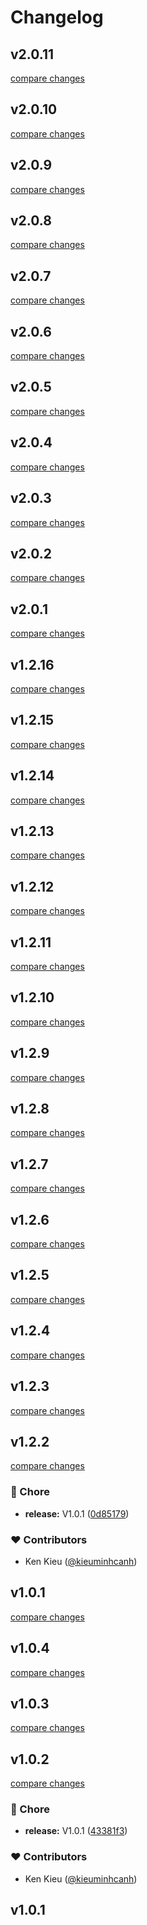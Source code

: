 # Changelog


## v2.0.11

[compare changes](https://github.com/kieuminhcanh/vuetify-notifier/compare/v2.0.10...v2.0.11)

## v2.0.10

[compare changes](https://github.com/kieuminhcanh/vuetify-notifier/compare/v2.0.9...v2.0.10)

## v2.0.9

[compare changes](https://github.com/kieuminhcanh/vuetify-notifier/compare/v2.0.8...v2.0.9)

## v2.0.8

[compare changes](https://github.com/kieuminhcanh/vuetify-notifier/compare/v2.0.7...v2.0.8)

## v2.0.7

[compare changes](https://github.com/kieuminhcanh/vuetify-notifier/compare/v2.0.6...v2.0.7)

## v2.0.6

[compare changes](https://github.com/kieuminhcanh/vuetify-notifier/compare/v2.0.5...v2.0.6)

## v2.0.5

[compare changes](https://github.com/kieuminhcanh/vuetify-notifier/compare/v2.0.4...v2.0.5)

## v2.0.4

[compare changes](https://github.com/kieuminhcanh/vuetify-notifier/compare/v2.0.3...v2.0.4)

## v2.0.3

[compare changes](https://github.com/kieuminhcanh/vuetify-notifier/compare/v2.0.2...v2.0.3)

## v2.0.2

[compare changes](https://github.com/kieuminhcanh/vuetify-notifier/compare/v2.0.1...v2.0.2)

## v2.0.1

[compare changes](https://github.com/kieuminhcanh/vuetify-notifier/compare/v1.2.16...v2.0.1)

## v1.2.16

[compare changes](https://github.com/kieuminhcanh/vuetify-notifier/compare/v1.2.15...v1.2.16)

## v1.2.15

[compare changes](https://github.com/kieuminhcanh/vuetify-notifier/compare/v1.2.14...v1.2.15)

## v1.2.14

[compare changes](https://github.com/kieuminhcanh/vuetify-notifier/compare/v1.2.13...v1.2.14)

## v1.2.13

[compare changes](https://github.com/kieuminhcanh/vuetify-notifier/compare/v1.2.12...v1.2.13)

## v1.2.12

[compare changes](https://github.com/kieuminhcanh/vuetify-notifier/compare/v1.2.11...v1.2.12)

## v1.2.11

[compare changes](https://github.com/kieuminhcanh/vuetify-notifier/compare/v1.2.10...v1.2.11)

## v1.2.10

[compare changes](https://github.com/kieuminhcanh/vuetify-notifier/compare/v1.2.9...v1.2.10)

## v1.2.9

[compare changes](https://github.com/kieuminhcanh/vuetify-notifier/compare/v1.2.8...v1.2.9)

## v1.2.8

[compare changes](https://github.com/kieuminhcanh/vuetify-notifier/compare/v1.2.7...v1.2.8)

## v1.2.7

[compare changes](https://github.com/kieuminhcanh/vuetify-notifier/compare/v1.2.6...v1.2.7)

## v1.2.6

[compare changes](https://github.com/kieuminhcanh/vuetify-notifier/compare/v1.2.5...v1.2.6)

## v1.2.5

[compare changes](https://github.com/kieuminhcanh/vuetify-notifier/compare/v1.2.4...v1.2.5)

## v1.2.4

[compare changes](https://github.com/kieuminhcanh/vuetify-notifier/compare/v1.2.3...v1.2.4)

## v1.2.3

[compare changes](https://github.com/kieuminhcanh/vuetify-notifier/compare/v1.2.2...v1.2.3)

## v1.2.2

[compare changes](https://github.com/kieuminhcanh/vuetify-notifier/compare/v1.0.4...v1.2.2)

### 🏡 Chore

- **release:** V1.0.1 ([0d85179](https://github.com/kieuminhcanh/vuetify-notifier/commit/0d85179))

### ❤️ Contributors

- Ken Kieu ([@kieuminhcanh](http://github.com/kieuminhcanh))

## v1.0.1

[compare changes](https://github.com/kieuminhcanh/vuetify-notifier/compare/v1.0.4...v1.0.1)

## v1.0.4

[compare changes](https://github.com/kieuminhcanh/vuetify-notifier/compare/v1.0.3...v1.0.4)

## v1.0.3

[compare changes](https://github.com/kieuminhcanh/vuetify-notifier/compare/v1.0.2...v1.0.3)

## v1.0.2

[compare changes](https://github.com/kieuminhcanh/vuetify-notifier/compare/v1.0.1...v1.0.2)

### 🏡 Chore

- **release:** V1.0.1 ([43381f3](https://github.com/kieuminhcanh/vuetify-notifier/commit/43381f3))

### ❤️ Contributors

- Ken Kieu ([@kieuminhcanh](http://github.com/kieuminhcanh))

## v1.0.1

